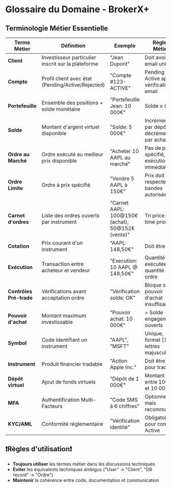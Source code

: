 # Glossaire du Domaine - BrokerX+

## Terminologie Métier Essentielle

| Terme Métier | Définition | Exemple | Règles Métier |
|--------------|------------|---------|---------------|
| **Client** | Investisseur particulier inscrit sur la plateforme | "Jean Dupont" | Doit avoir un email unique |
| **Compte** | Profil client avec état (Pending/Active/Rejected) | "Compte #123-ACTIVE" | Pending → Active après vérification email |
| **Portefeuille** | Ensemble des positions + solde monétaire | "Portefeuille Jean: 10 000€" | Solde ≥ 0 |
| **Solde** | Montant d'argent virtuel disponible | "Solde: 5 000€" | Incrémenté par dépôts, décrémenté par achats |
| **Ordre au Marché** | Ordre exécuté au meilleur prix disponible | "Acheter 10 AAPL au marché" | Pas de prix spécifié, exécution immédiate |
| **Ordre Limite** | Ordre à prix spécifié | "Vendre 5 AAPL à 150€" | Prix doit respecter les bandes autorisées |
| **Carnet d'ordres** | Liste des ordres ouverts par instrument | "Carnet AAPL: 100@150€ (achat), 50@152€ (vente)" | Tri price-time priority |
| **Cotation** | Prix courant d'un instrument | "AAPL: 148,50€" | Doit être > 0 |
| **Exécution** | Transaction entre acheteur et vendeur | "Execution: 10 AAPL @ 148,50€" | Quantité exécutée ≤ quantité ordre |
| **Contrôles Pré-trade** | Vérifications avant acceptation ordre | "Vérification solde: OK" | Bloque si pouvoir d'achat insuffisant |
| **Pouvoir d'achat** | Montant maximum investissable | "Pouvoir achat: 10 000€" | = Solde - engagements ouverts |
| **Symbol** | Code identifiant un instrument | "AAPL", "MSFT" | Unique, format [1-5 lettres majuscules] |
| **Instrument** | Produit financier tradable | "Action Apple Inc." | Doit être actif pour trading |
| **Dépôt virtuel** | Ajout de fonds virtuels | "Dépôt de 1 000€" | Montant entre 100€ et 10 000€ |
| **MFA** | Authentification Multi-Facteurs | "Code SMS à 6 chiffres" | Optionnel mais recommandé |
| **KYC/AML** | Conformité réglementaire | "Vérification identité" | Obligatoire pour compte Active |

## ❗Règles d'utilisation❗
- **Toujours utiliser** les termes métier dans les discussions techniques
- **Éviter** les équivalents techniques ambigus ("User" → "Client", "DB record" → "Ordre")
- **Maintenir** la cohérence entre code, documentation et communication